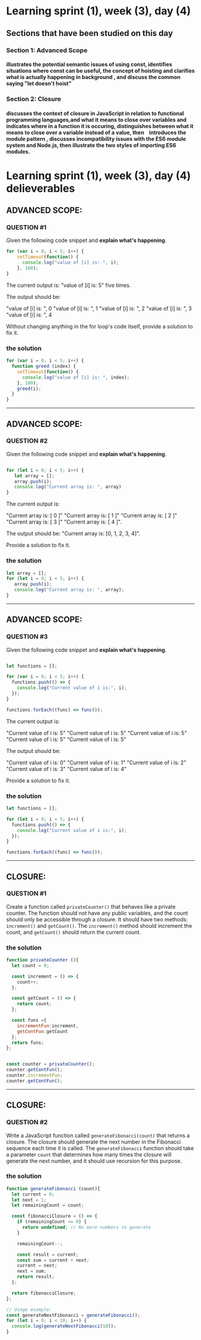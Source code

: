 
# Learning sprint (1), week (3), day (4) 
## Sections that have been studied on this day
### Section 1: Advanced Scope
#### illustrates the potential semantic issues of using const,  identifies situations where const can be useful,  the concept of hoisting and clarifies what is actually happening in background , and discuss the common saying "let doesn't hoist"

### Section 2: Closure
####  discusses the context of closure in JavaScript in relation to functional programming languages,and what it means to close over variables and indicates where in a function it is occuring, distinguishes between what it means to close over a variable instead of a value, then    introduces the module pattern , discusses incompatibility issues with the ES6 module system and Node.js, then illustrate the two styles of importing ES6 modules. 


# Learning sprint (1), week (3), day (4) delieverables

## ADVANCED SCOPE:

### QUESTION #1

Given the following code snippet and **explain what's happening**.

```javascript
for (var i = 0; i < 5; i++) {
    setTimeout(function() {
      console.log("value of [i] is: ", i);
    }, 100);
}
```

The current output is: "value of [i] is: 5" five times.

The output should be: 

"value of [i] is: ", 0 "value of [i] is: ", 1 "value of [i] is: ", 2 "value of
[i] is: ", 3 "value of [i] is: ", 4

Without changing anything in the for loop's code itself, provide a solution to
fix it.

### the solution 
```js
for (var i = 0; i < 5; i++) {
  function greed (index) {
    setTimeout(function() {
      console.log("value of [i] is: ", index);
    }, 100);
    greed(i);
  }
}
```

-------------------------------------------------------------------

## ADVANCED SCOPE:

### QUESTION #2

Given the following code snippet and **explain what's happening**. 

```javascript

for (let i = 0; i < 5; i++) {
   let array = [];
   array.push(i);
   console.log("Current array is: ", array)
}

```

The current output is: 

"Current array is: [ 0 ]" "Current array is: [ 1 ]" "Current array is: [ 2 ]"
"Current array is: [ 3 ]" "Current array is: [ 4 ]".

The output should be: "Current array is: [0, 1, 2, 3, 4]".

Provide a solution to fix it. 

### the solution 
```js
let array = [];
for (let i = 0; i < 5; i++) {
   array.push(i);
   console.log("Current array is: ", array);
}
```



-------------------------------------------------------------------

## ADVANCED SCOPE:

### QUESTION #3

Given the following code snippet and **explain what's happening**. 

```javascript

let functions = [];

for (var i = 0; i < 5; i++) {
  functions.push(() => {
    console.log("Current value of i is:", i);
  });
}

functions.forEach((func) => func());

```

The current output is: 

"Current value of i is: 5" "Current value of i is: 5" "Current value of i is: 5"
"Current value of i is: 5" "Current value of i is: 5"

The output should be: 

"Current value of i is: 0" "Current value of i is: 1" "Current value of i is: 2"
"Current value of i is: 3" "Current value of i is: 4"

Provide a solution to fix it. 

### the solution 
```js
let functions = [];

for (let i = 0; i < 5; i++) {
  functions.push(() => {
    console.log("Current value of i is:", i);
  });
}

functions.forEach((func) => func());
```

-------------------------------------------------------------------

## CLOSURE:

### QUESTION #1

Create a function called `privateCounter()` that behaves like a private counter.
The function should not have any public variables, and the count should only be
accessible through a closure. It should have two methods: `increment()` and
`getCount()`. The `increment()` method should increment the count, and
`getCount()` should return the current count.

### the solution 
```js
function privateCounter (){
  let count = 0;

  const increment = () => {
    count++; 
  };

  const getCount = () => {
    return count; 
  };

  const funs ={
    incrementFun:increment, 
    getContFun:getCount
  };
  return funs;
};


const counter = privateCounter();
counter.getContFun();
counter.incrementFun;
counter.getContFun();

```

-------------------------------------------------------------------

## CLOSURE:

### QUESTION #2

Write a JavaScript function called `generateFibonacci(count)` that returns a
closure. The closure should generate the next number in the Fibonacci sequence
each time it is called. The `generateFibonacci` function should take a parameter
`count` that determines how many times the closure will generate the next
number, and it should use recursion for this purpose.

### the solution 
```js
function generateFibonacci (count){
  let current = 0;
  let next = 1;
  let remainingCount = count;

  const fibonacciClosure = () => {
    if (remainingCount <= 0) {
      return undefined; // No more numbers to generate
    }

    remainingCount--;

    const result = current;
    const sum = current + next;
    current = next;
    next = sum;
    return result;
  };

  return fibonacciClosure;
};

// Usage example:
const generateNextFibonacci = generateFibonacci();
for (let i = 0; i < 10; i++) {
  console.log(generateNextFibonacci(10));
}


```









